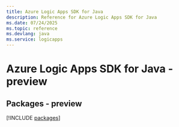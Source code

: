 ```yaml
---
title: Azure Logic Apps SDK for Java
description: Reference for Azure Logic Apps SDK for Java
ms.date: 07/24/2025
ms.topic: reference
ms.devlang: java
ms.service: logicapps
---
```

# Azure Logic Apps SDK for Java - preview
## Packages - preview
[!INCLUDE [packages](logic-apps-index.md)]